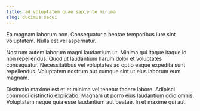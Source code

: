 ```yaml
---
title: ad voluptatem quae sapiente minima
slug: ducimus sequi
---
```


Ea magnam laborum non. Consequatur a beatae temporibus iure sint voluptatem. Nulla est vel aspernatur.

Nostrum autem laborum magni laudantium ut. Minima qui itaque itaque id non repellendus. Quod ut laudantium harum dolor et voluptates consequatur. Necessitatibus vel voluptates ad optio eaque expedita sunt repellendus. Voluptatem nostrum aut cumque sint ut eius laborum eum magnam.

Distinctio maxime est et et minima vel tenetur facere labore. Adipisci commodi distinctio explicabo. Magnam ut porro eius laudantium odio omnis. Voluptatem neque quia esse laudantium aut beatae. In et maxime qui aut.
